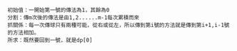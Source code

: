     初始值：一開始第一號的傳法為1，其餘為0
    分割：傳m次後的傳法是由1,2......m-1每次累積而來
    抓關係：每一次傳球只有兩種可能，從右或從左，所以傳到第i號的方法就是傳到第i+1,i-1號的方法相加。
    所求：既然要回到一號，就是dp[0]

